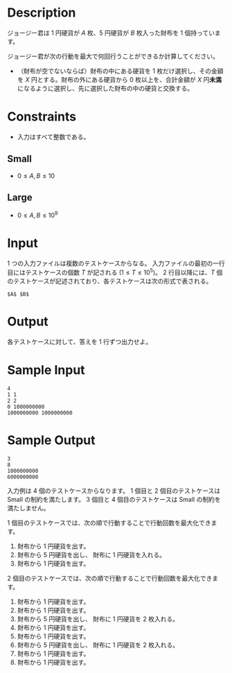 # Description

ジョージー君は $1$ 円硬貨が $A$ 枚、$5$ 円硬貨が $B$ 枚入った財布を $1$ 個持っています。

ジョージー君が次の行動を最大で何回行うことができるか計算してください。

- （財布が空でないならば）財布の中にある硬貨を $1$ 枚だけ選択し、その金額を $X$ 円とする。財布の外にある硬貨から $0$ 枚以上を、合計金額が $X$ 円**未満**になるように選択し、先に選択した財布の中の硬貨と交換する。

# Constraints

- 入力はすべて整数である。

## Small

- $0 \leq A, B \leq 10$

## Large

- $0 \leq A, B \leq 10^9$

# Input

1 つの入力ファイルは複数のテストケースからなる。
入力ファイルの最初の一行目にはテストケースの個数 $T$ が記される $(1 \leq T \leq 10^5)$。
2 行目以降には、$T$ 個のテストケースが記述されており、各テストケースは次の形式で表される。

```
$A$ $B$
```

# Output

各テストケースに対して、答えを 1 行ずつ出力せよ。

# Sample Input

```
4
1 1
2 2
0 1000000000
1000000000 1000000000
```

# Sample Output

```
3
8
1000000000
6000000000
```

入力例は 4 個のテストケースからなります。
1 個目と 2 個目のテストケースは Small の制約を満たします。
3 個目と 4 個目のテストケースは Small の制約を満たしません。

1 個目のテストケースでは、次の順で行動することで行動回数を最大化できます。

1. 財布から $1$ 円硬貨を出す。
2. 財布から $5$ 円硬貨を出し、 財布に $1$ 円硬貨を入れる。
3. 財布から $1$ 円硬貨を出す。

2 個目のテストケースでは、次の順で行動することで行動回数を最大化できます。

1. 財布から $1$ 円硬貨を出す。
2. 財布から $1$ 円硬貨を出す。
3. 財布から $5$ 円硬貨を出し、 財布に $1$ 円硬貨を $2$ 枚入れる。
4. 財布から $1$ 円硬貨を出す。
5. 財布から $1$ 円硬貨を出す。
6. 財布から $5$ 円硬貨を出し、 財布に $1$ 円硬貨を $2$ 枚入れる。
7. 財布から $1$ 円硬貨を出す。
8. 財布から $1$ 円硬貨を出す。
